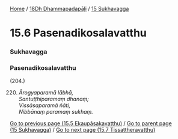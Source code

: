 
[Home](/) / [18Dh Dhammapadapāḷi](../../18Dh.md) / [15 Sukhavagga](../15.md)

# 15.6 Pasenadikosalavatthu

### Sukhavagga

### Pasenadikosalavatthu

(204.)

220. _Ārogyaparamā lābhā,_  
_Santuṭṭhiparamaṃ dhanaṃ;_  
_Vissāsaparamā ñāti,_  
_Nibbānaṃ paramaṃ sukhaṃ._  


[Go to previous page (15.5 Ekaupāsakavatthu)](15.5.md) / [Go to parent page (15 Sukhavagga)](../15.md) / [Go to next page (15.7 Tissattheravatthu)](15.7.md)


